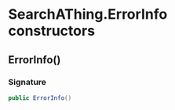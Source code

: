 # SearchAThing.ErrorInfo constructors
## ErrorInfo()
### Signature
```csharp
public ErrorInfo()
```
